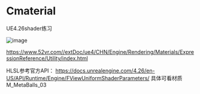 # Cmaterial
UE4.26shader练习

![image](https://user-images.githubusercontent.com/90947622/203506212-f2d9c1a8-726d-4f11-912a-abc78896da8e.png)




https://www.52vr.com//extDoc/ue4/CHN/Engine/Rendering/Materials/ExpressionReference/Utility/index.html

HLSL参考官方API：
https://docs.unrealengine.com/4.26/en-US/API/Runtime/Engine/FViewUniformShaderParameters/
具体可看材质 M_MetaBalls_03 

